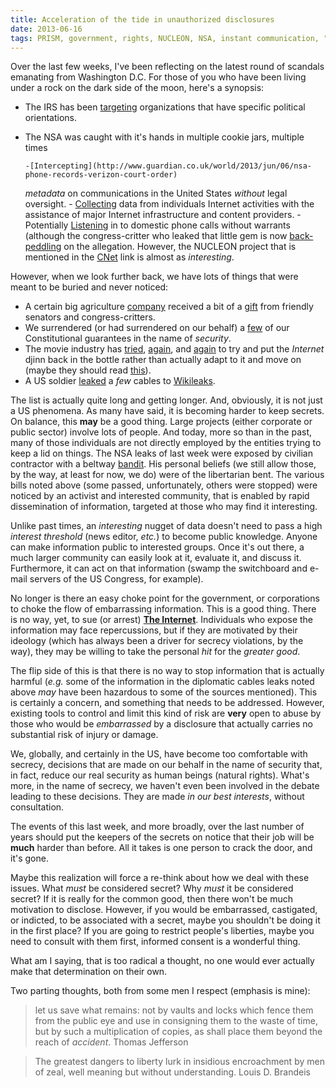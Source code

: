 ```yaml
---
title: Acceleration of the tide in unauthorized disclosures
date: 2013-06-16
tags: PRISM, government, rights, NUCLEON, NSA, instant communication, "civic life"
---
```

Over the last few weeks, I've been reflecting on the latest round of
scandals emanating from Washington D.C.  For those of you who have
been living under a rock on the dark side of the moon, here's a
synopsis:

* The IRS has been
  [targeting](http://en.wikipedia.org/wiki/2013_IRS_scandal)
  organizations that have specific political orientations.
* The NSA was caught with it's hands in multiple cookie jars, multiple
  times
  
	  -[Intercepting](http://www.guardian.co.uk/world/2013/jun/06/nsa-phone-records-verizon-court-order)
  _metadata_ on communications in the United States _without_ legal
  oversight.
	  - [Collecting](http://www.guardian.co.uk/world/2013/jun/06/nsa-phone-records-verizon-court-order)
  data from individuals Internet activities with the assistance of
  major Internet infrastructure and content providers.
	  - Potentially
        [Listening](http://news.cnet.com/8301-13578_3-57589495-38/nsa-spying-flap-extends-to-contents-of-u.s-phone-calls/)
        in to domestic phone calls without warrants (although the
        congress-critter who leaked that little gem is now
        [back-peddling](http://www.zdnet.com/nsa-can-allegedly-listen-to-phone-calls-without-warrants-report-7000016864/)
        on the allegation.  However, the NUCLEON project that is
        mentioned in the
        [CNet](http://news.cnet.com/8301-13578_3-57589495-38/nsa-spying-flap-extends-to-contents-of-u.s-phone-calls/)
        link is almost as _interesting_.

However, when we look further back, we have lots of things that were
meant to be buried and never noticed:

* A certain big agriculture [company](http://www.monsanto.com/)
  received a bit of a
  [gift](http://en.wikipedia.org/wiki/Farmer_Assurance_Provision) from
  friendly senators and congress-critters.
* We surrendered (or had surrendered on our behalf) a
  [few](http://www.forbes.com/sites/erikkain/2011/12/05/the-national-defense-authorization-act-is-the-greatest-threat-to-civil-liberties-americans-face/)
  of our Constitutional guarantees in the name of _security_.
* The movie industry has
  [tried](http://en.wikipedia.org/wiki/PROTECT_IP_Act),
  [again](http://en.wikipedia.org/wiki/Stop_Online_Piracy_Act), and
  [again](http://en.wikipedia.org/wiki/Combating_Online_Infringement_and_Counterfeits_Act)
  to try and put the _Internet_ djinn back in the bottle rather than
  actually adapt to it and move on (maybe they should read
  [this](http://www.amazon.com/Evolve-Die-Seven-Rethink-Business/dp/0470593458)).
* A US soldier
  [leaked](https://en.wikipedia.org/wiki/United_States_diplomatic_cables_leak)
  a _few_ cables to [Wikileaks](http://wikileaks.org).

The list is actually quite long and getting longer.  And, obviously,
it is not just a US phenomena.  As many have said, it is becoming
harder to keep secrets.  On balance, this **may** be a good
thing. Large projects (either corporate or public sector) involve lots
of people.  And today, more so than in the past, many of those
individuals are not directly employed by the entities trying to keep a
lid on things.  The NSA leaks of last week were exposed by civilian
contractor with a beltway [bandit](http://www.boozallen.com).  His
personal beliefs (we still allow those, by the way, at least for now,
we do) were of the libertarian bent.  The various bills noted above
(some passed, unfortunately, others were stopped) were noticed by an
activist and interested community, that is enabled by rapid
dissemination of information, targeted at those who may find it
interesting.

Unlike past times, an _interesting_ nugget of data doesn't need to
pass a high _interest threshold_ (news editor, _etc._) to become
public knowledge.  Anyone can make information public to interested
groups. Once it's out there, a much larger community can easily look
at it, evaluate it, and discuss it.  Furthermore, it can act on that
information (swamp the switchboard and e-mail servers of the US
Congress, for example).

No longer is there an easy choke point for the government, or
corporations to choke the flow of embarrassing information.  This is a
good thing.  There is no way, yet, to sue (or arrest) [__The
Internet__](http://imgs.xkcd.com/comics/duty_calls.png).
Individuals who expose the information may face
repercussions, but if they are motivated by their ideology (which has
always been a driver for secrecy violations, by the way), they may be
willing to take the personal _hit_ for the _greater good_.

The flip side of this is that there is no way to stop information that
is actually harmful (_e.g._ some of the information in the diplomatic
cables leaks noted above _may_ have been hazardous to some of the
sources mentioned).  This is certainly a concern, and something that
needs to be addressed.  However, existing tools to control and limit
this kind of risk are __very__ open to abuse by those who would be
_embarrassed_ by a disclosure that actually carries no substantial
risk of injury or damage.

We, globally, and certainly in the US, have become too comfortable
with secrecy, decisions that are made on our behalf in the name of
security that, in fact, reduce our real security as human beings
(natural rights).  What's more, in the name of secrecy, we haven't
even been involved in the debate leading to these decisions.  They are
made _in our best interests_, without consultation.

The events of this last week, and more broadly, over the last number
of years should put the keepers of the secrets on notice that their
job will be __much__ harder than before.  All it takes is one person
to crack the door, and it's gone.

Maybe this realization will force a re-think about how we deal with
these issues.  What _must_ be considered secret?  Why _must_ it be
considered secret?  If it is really for the common good, then there
won't be much motivation to disclose.  However, if you would be
embarrassed, castigated, or indicted, to be associated with a secret,
maybe you shouldn't be doing it in the first place?  If you are going
to restrict people's liberties, maybe you need to consult with them
first, informed consent is a wonderful thing.

What am I saying, that is too radical a thought, no one would ever
actually make that determination on their own.

Two parting thoughts, both from some men I respect (emphasis is mine):

> let us save what remains: not by vaults and locks  which fence them
        from the public eye and use in consigning them to the waste of
        time, but by such a multiplication of copies, as shall place
        them beyond the reach of _accident_. 
		Thomas Jefferson

> The greatest dangers to liberty lurk in insidious encroachment by
	men of zeal, well meaning but without understanding.
	Louis D. Brandeis

